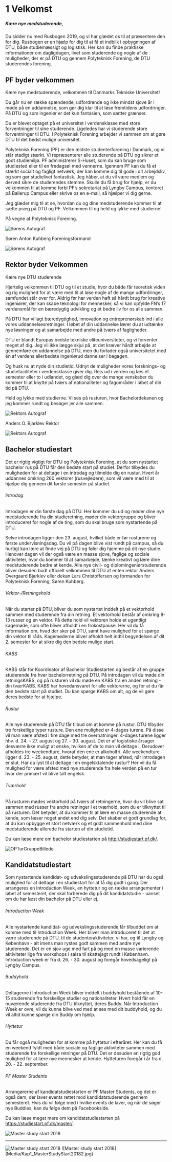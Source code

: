 # 1 Velkomst
##### Kære nye medstuderende,

Du sidder nu med Rusbogen 2019, og vi har glædet os til at præsentere den for dig. Rusbogen er en hjælp for dig til at få et indblik i opbygningen af DTU, både studiemæssigt og logistisk. Her kan du finde praktiske informationer om dagligdagen, livet som studerende og nogle af de muligheder, der er på DTU og gennem Polyteknisk Forening, de DTU studerendes forening.

## PF byder velkommen

Kære nye medstuderende, velkommen til Danmarks Tekniske Universitet!

Du går nu en række spændende, udfordrende og ikke mindst sjove år i møde på en uddannelse, som gør dig klar til at løse fremtidens udfordringer. På DTU og som ingeniør er det kun fantasien, som sætter grænser.

Du er blevet optaget på et universitet i verdensklasse med store forventninger til sine studerende. Ligeledes har vi studerende store forventninger til DTU. I Polyteknisk Forening arbejder vi sammen om at gøre DTU til det bedst mulige universitet.

Polyteknisk Forening (PF) er den ældste studenterforening i Danmark, og vi står stadigt stærkt. Vi repræsenterer alle studerende på DTU og sikrer et godt studiemiljø. PF administrerer S-Huset, som du kan bruge som studiested eller til en fredagsøl med vennerne. Igennem PF kan du få et stærkt socialt og fagligt netværk, der kan komme dig til gode i dit arbejdsliv, og som gør studielivet fantastisk. Jeg håber, at du vil være medlem og derved sikre de studerendes stemme. Skulle du få brug for hjælp, er du velkommen til at komme forbi PF’s sekretariat på Lyngby Campus, kontoret på Ballerup Campus eller skrive os en e-mail, så hjælper vi dig gerne.

Jeg glæder mig til at se, hvordan du og dine medstuderende kommer til at sætte præg på DTU og PF. Velkommen til og held og lykke med studierne!

På vegne af Polyteknisk Forening.

![Sørens Autograf](Media/Kap1_SoerensUnderskrift.png)

Søren Anton Kuhberg
Foreningsformand

![Sørens Autograf](Media/Kap1_SoerenWide.png)

## Rektor byder Velkommen

Kære nye DTU studerende

Hjertelig velkommen til DTU og til et studie, hvor du både får teoretisk viden og rig mulighed for at være med til at løse nogle af de mange udfordringer, samfundet står over for.
Aldrig før har verden haft så hårdt brug for kreative ingeniører, der kan skabe teknologi for mennesker, så vi kan opfylde FN’s 17 verdensmål for en bæredygtig udvikling og et bedre liv for os alle sammen.

På DTU har vi lagt bæredygtighed, innovation og entreprenørskab ind i alle vores uddannelsesretninger. I løbet af din uddannelse lærer du at udtænke nye løsninger og at samarbejde med andre på tværs af fagligheder.

DTU er blandt Europas bedste tekniske eliteuniversiteter, og vi forventer meget af dig. Jeg vil ikke lægge skjul på, at det kræver hårdt arbejde at gennemføre en uddannelse på DTU, men du forlader også universitetet med én af verdens allerbedste ingeniørud dannelser i bagagen.

Og husk nu at nyde din studietid. Udnyt de muligheder vores forsknings- og studiefaciliteter i verdensklasse giver dig. Rejs ud i verden og læs et semester eller to i udlandet, og glæd dig over de mange venskaber du kommer til at knytte på tværs af nationaliteter og fagområder i løbet af din tid på DTU.

Held og lykke med studierne. Vi ses på rusturen, hvor Bachelordekanen og jeg kommer rundt og besøger jer alle sammen.

![Rektors Autograf](Media/Kap1_AndersBjarklevUnderskrift.jpg)

Anders O. Bjarklev
Rektor

![Rektors Autograf](Media/Kap1_RektorTale.jpg)

## Bachelor studiestart

Det er rigtig vigtigt for DTU og Polyteknisk Forening, at du som nystartet bachelor rus på DTU får den bedste start på studiet. Derfor tilbydes du muligheden for at deltage i en introdag og tilmelde dig en rustur. Hvert år uddannes omkring 260 vektorer (rusvejledere), som vil være med til at hjælpe dig gennem dit første semester på studiet.

###### Introdag

Introdagen er din første dag på DTU. Her kommer du ud og møder dine nye medstuderende fra din studieretning, møder din vektorgruppe og bliver introduceret for nogle af de ting, som du skal bruge som nystartende på DTU.

Selve introdagen ligger den 23. august, hvilket både er før rusturene og første undervisningsdag. Du vil på dagen blive vist rundt på campus, så du hurtigt kan lære at finde vej på DTU og føler dig hjemme på dit nye studie. Henover dagen vil der også være en masse sjove, faglige og sociale aktiviteter, hvor du kommer til at samarbejde, tænke kreativt og lære dine medstuderende bedre at kende. Alle nye civil- og diplomingeniørstuderende bliver desuden budt officielt velkommen til DTU af enten rektor Anders Overgaard Bjarklev eller dekan Lars Christoffersen og formanden for Polyteknisk Forening, Søren Kuhberg.

###### Vektor-/Retningshold

Når du starter på DTU, bliver du som nystartet inddelt på et vektorhold sammen med studerende fra din retning. Et vektorhold består af omkring 8-13 russer og en vektor. På dette hold vil vektoren holde et ugentligt kagemøde, som ofte bliver afholdt i en frokostpause. Her vil du få information om, hvad der sker på DTU, samt have mulighed for at spørge din vektor til råds. Kagemøderne bliver afholdt helt indtil begyndelsen af dit 2. semester for at sikre dig den bedste mulige start.

###### KABS

KABS står for Koordinator af Bachelor Studiestarten og består af en gruppe studerende fra hver bachelorretning på DTU. På introdagen vil du møde din retningsKABS, og på rusturen vil du møde en KABS fra en anden retning - din tværKABS. KABS har hovedansvaret for alle vektorerne, og for at du får den bedste start på studiet. Du kan spørge KABS om alt, og de vil gøre deres bedste for at hjælpe.

###### Rustur

Alle nye studerende på DTU får tilbud om at komme på rustur. DTU tilbyder tre forskellige typer rusture. Den ene mulighed er 4-dages turene. På disse vil man være afsted i fire dage med tre overnatninger. 4-dages turene ligger hhv. d. 24. – 27. august og 27. – 30. august. Det er af logistiske årsager desværre ikke muligt at ønske, hvilken af de to man vil deltage i. Derudover afholdes tre weekendture, hvoraf den ene er alkoholfri. Alle weekendture ligger d. 23. - 25. august, dette betyder, at man tager afsted, når introdagen er slut. Har du lyst til at deltage i en engelsktalende rustur? Her vil du få mulighed for være afsted med nye studerende fra hele verden på en tur hvor der primært vil blive talt engelsk.

###### Tværhold

På rusturen mødes vektorhold på tværs af retningerne, hvor du vil blive sat sammen med russer fra andre retninger i et tværhold, som du er tilknyttet til på rusturen. Det betyder, at du kommer til at lære en masse studerende at kende, som læser noget andet end dig selv. Det skaber et godt grundlag for, at du kan opbygge et stort netværk og et godt sammenhold med dine medstuderende allerede fra starten af din studietid.

Du kan læse mere om bachelor studiestarten på http://studiestart.pf.dk/.

![OPTurGruppeBillede](Media/Kap1_OPTurGruppeBillede2019.jpg)

## Kandidatstudiestart

Som nystartende kandidat- og udvekslingsstuderende på DTU har du også mulighed for at deltage i en studiestart for at få dig godt i gang. Der arrangeres en Introduction Week, en hyttetur og en række arrangementer i løbet af semesteret, der skal forberede dig på dit kandidatstudie - uanset om du har læst din bachelor på DTU eller ej.

###### Introduction Week

Alle nystartende kandidat- og udvekslingsstuderende får tilbuddet om at komme med til Introduction Week. Her bliver man introduceret til det at være studerende på DTU, til de studenteraktiviteter, vi har, og til Lyngby og København - alt imens man rystes godt sammen med andre nye studerende. Det er en sjov uge med fart på og med en masse varierende aktiviteter lige fra workshops i salsa til skattejagt rundt i København. Introduction week er fra d. 26. - 30. august og foregår hovedsageligt på Lyngby Campus.

###### Buddyhold

Deltagerne i Introduction Week bliver inddelt i buddyhold bestående af 10-15 studerende fra forskellige studier og nationaliteter. Hvert hold får en nuværende studerende fra DTU tilknyttet, deres Buddy. Når Introduction Week er ovre, vil du kunne blive ved med at ses med dit buddyhold, og du vil altid kunne spørge din Buddy om hjælp.

###### Hyttetur

Du får også muligheden for at komme på hyttetur i efteråret. Her kan du få en weekend fyldt med både sociale og faglige aktiviteter sammen med studerende fra forskellige retninger på DTU. Det er desuden en rigtig god mulighed for at lære nye mennesker at kende. Hytteturen foregår i år fra d. 20. - 22. september.

###### PF Master Students

Arrangørerne af kandidatstudiestarten er PF Master Students, og det er også dem, der laver events rettet mod kandidatstuderende gennem semesteret. Hvis du vil følge med i hvilke events de laver, og når de søger nye Buddies, kan du følge dem på Facebookside.

Du kan læse meget mere om kandidatstudiestarten på https://studiestart.pf.dk/master/.

![Master study start 2018](Media/Kap1_MasterStudyStart20181.jpg)

___
<img class = fullWidth src="Media/Kap1_MasterStudyStart20182.jpg" alt="Master study start 2018"/>
![Master study start 2018](Media/Kap1_MasterStudyStart20182.jpg)
